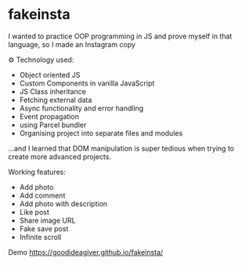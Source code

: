# fakeinsta
I wanted to practice OOP programming in JS and prove myself in that language, so I made an Instagram copy

⚙ Technology used:
- Object oriented JS
- Custom Components in vanilla JavaScript
- JS Class inheritance
- Fetching external data
- Async functionality and error handling
- Event propagation
- using Parcel bundler
- Organising project into separate files and modules

...and I learned that DOM manipulation is super tedious when trying to create more advanced projects.

  Working features:
- Add photo
- Add comment
- Add photo with description
- Like post
- Share image URL
- Fake save post
- Infinite scroll

Demo
https://goodideagiver.github.io/fakeinsta/
